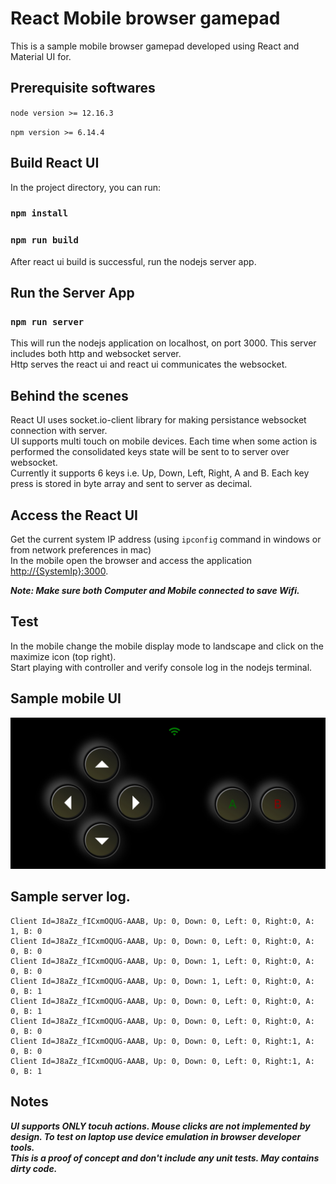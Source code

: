 # React Mobile browser gamepad

This is a sample mobile browser gamepad developed using React and Material UI for.

## Prerequisite softwares

`node version >= 12.16.3`

`npm version >= 6.14.4`

## Build React UI

In the project directory, you can run:

### `npm install`

### `npm run build`

After react ui build is successful, run the nodejs server app.

## Run the Server App

### `npm run server`

This will run the nodejs application on localhost, on port 3000. This server includes both http and websocket server. \
Http serves the react ui and react ui communicates the websocket.

## Behind the scenes

React UI uses socket.io-client library for making persistance websocket connection with server.\
UI supports multi touch on mobile devices. Each time when some action is performed the consolidated keys state will be sent to to server over websocket.\
Currently it supports 6 keys i.e. Up, Down, Left, Right, A and B. Each key press is stored in byte array and sent to server as decimal.

## Access the React UI

Get the current system IP address (using `ipconfig` command in windows or from network preferences in mac)\
In the mobile open the browser and access the application [http://{SystemIp}:3000](http://SystemIp:3000).

**_Note: Make sure both Computer and Mobile connected to save Wifi._**

## Test

In the mobile change the mobile display mode to landscape and click on the maximize icon (top right).\
Start playing with controller and verify console log in the nodejs terminal.

## Sample mobile UI

![Alt text](/screenshots/client.jpg?raw=true)

## Sample server log.

```Client Id=J8aZz_fICxmOQUG-AAAB, Up: 0, Down: 0, Left: 1, Right:0, A: 1, B:
Client Id=J8aZz_fICxmOQUG-AAAB, Up: 0, Down: 0, Left: 0, Right:0, A: 1, B: 0
Client Id=J8aZz_fICxmOQUG-AAAB, Up: 0, Down: 0, Left: 0, Right:0, A: 0, B: 0
Client Id=J8aZz_fICxmOQUG-AAAB, Up: 0, Down: 1, Left: 0, Right:0, A: 0, B: 0
Client Id=J8aZz_fICxmOQUG-AAAB, Up: 0, Down: 1, Left: 0, Right:0, A: 0, B: 1
Client Id=J8aZz_fICxmOQUG-AAAB, Up: 0, Down: 0, Left: 0, Right:0, A: 0, B: 1
Client Id=J8aZz_fICxmOQUG-AAAB, Up: 0, Down: 0, Left: 0, Right:0, A: 0, B: 0
Client Id=J8aZz_fICxmOQUG-AAAB, Up: 0, Down: 0, Left: 0, Right:1, A: 0, B: 0
Client Id=J8aZz_fICxmOQUG-AAAB, Up: 0, Down: 0, Left: 0, Right:1, A: 0, B: 1
```

## Notes

**_UI supports ONLY tocuh actions. Mouse clicks are not implemented by design. To test on laptop use device emulation in browser developer tools._**\
**_This is a proof of concept and don't include any unit tests. May contains dirty code._**
